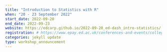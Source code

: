 ```yaml
---
title: "Introduction to Statistics with R" 
when: "20 - 23 September 2022"
start_date: 2022-09-20
end_date: 2022-09-23
website: https://edcarp.github.io/2022-09-20_ed-dash_intro-statistics/
registration: # https://www.epay.ed.ac.uk/conferences-and-events/college-of-medicine-and-veterinary-medicine/school-of-molecular-genetic-and-population-health-sciences/igc/introduction-to-statistics-sep-2022
categories: jekyll update
type: workshop_announcement
--- 
```

